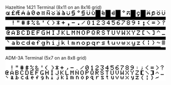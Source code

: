 
Hazeltine 1421 Terminal (8x11 on an 8x16 grid)  
![]( hazeltine_1421/hazeltine_1421.png )

ADM-3A Terminal (5x7 on an 8x8 grid)  
![]( adm-3a/adm3a.png )
